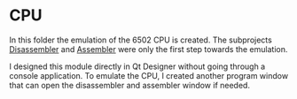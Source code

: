 # CPU
In this folder the emulation of the 6502 CPU is created. The subprojects [Disassembler](https://github.com/jegali/CPyU/tree/main/Disassembler) and [Assembler](https://github.com/jegali/CPyU/tree/main/Assembler) were only the first step towards the emulation.

I designed this module directly in Qt Designer without going through a console application. To emulate the CPU, I created another program window that can open the disassembler and assembler window if needed.
